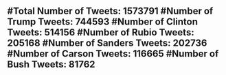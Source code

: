 #Total Number of Tweets: 1573791 
#Number of Trump Tweets: 744593
#Number of Clinton Tweets: 514156
#Number of Rubio Tweets: 205168
#Number of Sanders Tweets: 202736
#Number of Carson Tweets: 116665
#Number of Bush Tweets: 81762
---
